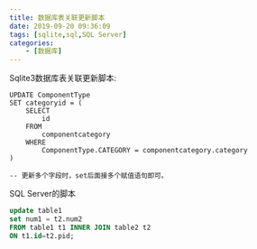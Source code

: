 ```yaml
---
title: 数据库表关联更新脚本
date: 2019-09-20 09:36:09
tags: [sqlite,sql,SQL Server]
categories: 
	- [数据库]
---
```


Sqlite3数据库表关联更新脚本:

```sqlite
UPDATE ComponentType
SET categoryid = (
	SELECT
		id
	FROM
		componentcategory
	WHERE
		ComponentType.CATEGORY = componentcategory.category
)

-- 更新多个字段时，set后面接多个赋值语句即可。
```



SQL Server的脚本

```sql
update table1 
set num1 = t2.num2
FROM table1 t1 INNER JOIN table2 t2 
ON t1.id=t2.pid;  
```